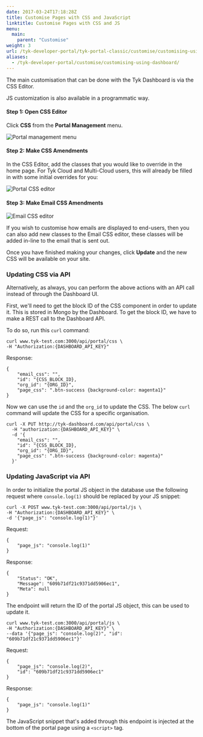 ```yaml
---
date: 2017-03-24T17:18:28Z
title: Customise Pages with CSS and JavaScript
linktitle: Customise Pages with CSS and JS
menu:
  main:
    parent: "Customise"
weight: 3 
url: /tyk-developer-portal/tyk-portal-classic/customise/customising-using-dashboard/
aliases:
  - /tyk-developer-portal/customise/customising-using-dashboard/
---
```


The main customisation that can be done with the Tyk Dashboard is via the CSS Editor.

JS customization is also available in a programmatic way.

#### Step 1: Open CSS Editor

Click **CSS** from the **Portal Management** menu.

![Portal management menu][1]

#### Step 2: Make CSS Amendments

In the CSS Editor, add the classes that you would like to override in the home page. For Tyk Cloud and Multi-Cloud users, this will already be filled in with some initial overrides for you:

![Portal CSS editor][2]

#### Step 3: Make Email CSS Amendments

![Email CSS editor](img/dashboard/portal-management/portal_email_css.png)

If you wish to customise how emails are displayed to end-users, then you can also add new classes to the Email CSS editor, these classes will be added in-line to the email that is sent out.

Once you have finished making your changes, click **Update** and the new CSS will be available on your site.

### Updating CSS via API
Alternatively, as always, you can perform the above actions with an API call instead of through the Dashboard UI.

First, we'll need to get the block ID of the CSS component in order to update it.  This is stored in Mongo by the Dashboard.
To get the block ID, we have to make a REST call to the Dashboard API.  

To do so, run this `curl` command:

```{.copyWrapper}
curl www.tyk-test.com:3000/api/portal/css \
-H "Authorization:{DASHBOARD_API_KEY}"
```
Response:
```{.copyWrapper}
{
    "email_css": "",
    "id": "{CSS_BLOCK_ID},
    "org_id": "{ORG_ID}",
    "page_css": ".btn-success {background-color: magenta1}"
}
```
Now we can use the `id` and the `org_id` to update the CSS.
The below `curl` command will update the CSS for a specific organisation.

```{.copyWrapper}
curl -X PUT http://tyk-dashboard.com/api/portal/css \
  -H "authorization:{DASHBOARD_API_KEY}" \
  -d '{
    "email_css": "",
    "id": "{CSS_BLOCK_ID},
    "org_id": "{ORG_ID}",
    "page_css": ".btn-success {background-color: magenta}"
  }' 
```

 [1]: /img/dashboard/portal-management/portal_man_css.png
 [2]: /img/dashboard/portal-management/portal_site_css.png

 ### Updating JavaScript via API

 In order to initialize the portal JS object in the database use the following request where `console.log(1)` should be replaced by your JS snippet:

 ```{.copyWrapper}
curl -X POST www.tyk-test.com:3000/api/portal/js \
-H "Authorization:{DASHBOARD_API_KEY}" \
-d '{"page_js": "console.log(1)"}'
```

Request:
```{.copyWrapper}
{
    "page_js": "console.log(1)"
}
```

Response:
```{.copyWrapper}
{
    "Status": "OK",
    "Message": "609b71df21c9371dd5906ec1",
    "Meta": null
}
```

The endpoint will return the ID of the portal JS object, this can be used to update it.

 ```{.copyWrapper}
curl www.tyk-test.com:3000/api/portal/js \
-H "Authorization:{DASHBOARD_API_KEY}" \
--data '{"page_js": "console.log(2)", "id": "609b71df21c9371dd5906ec1"}'
```

Request:
```{.copyWrapper}
{
    "page_js": "console.log(2)",
    "id": "609b71df21c9371dd5906ec1"
}
```

Response:
```{.copyWrapper}
{
    "page_js": "console.log(1)"
}
```

The JavaScript snippet that's added through this endpoint is injected at the bottom of the portal page using a `<script>` tag.
